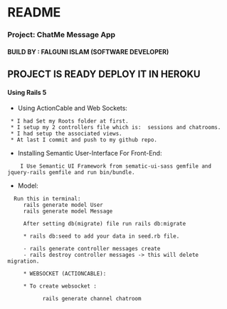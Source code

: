 # README

### Project: ChatMe Message App


#### BUILD BY : FALGUNI ISLAM (SOFTWARE DEVELOPER)

## PROJECT IS READY DEPLOY IT IN HEROKU

#### Using Rails 5

*   Using ActionCable and Web Sockets:

```
 * I had Set my Roots folder at first.
 * I setup my 2 controllers file which is:  sessions and chatrooms.
 * I had setup the associated views.
 * At last I commit and push to my github repo.

```


*   Installing Semantic User-Interface For Front-End:

```
    I Use Semantic UI Framework from sematic-ui-sass gemfile and jquery-rails gemfile and run bin/bundle.
```
* Model:
```
  Run this in terminal:
     rails generate model User
     rails generate model Message

     After setting db(migrate) file run rails db:migrate

     * rails db:seed to add your data in seed.rb file.

     - rails generate controller messages create
     - rails destroy controller messages -> this will delete migration.

     * WEBSOCKET (ACTIONCABLE):

     * To create websocket :

           rails generate channel chatroom

```



